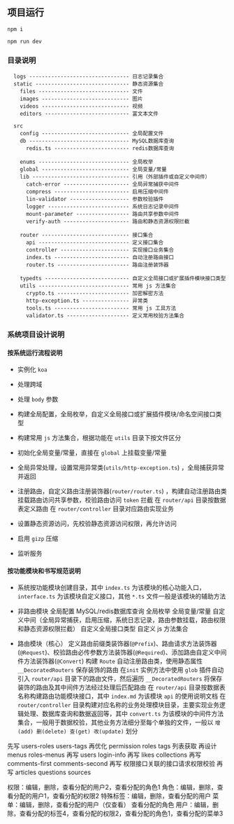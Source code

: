 ## 项目运行

`npm i`

`npm run dev`


### 目录说明

```
  logs -------------------------------- 日志记录集合
  static ------------------------------ 静态资源集合
    files ----------------------------- 文件
    images ---------------------------- 图片
    videos ---------------------------- 视频
    editors --------------------------- 富文本文件

  src
    config ---------------------------- 全局配置文件
    db -------------------------------- MySQL数据库查询
      redis.ts ------------------------ redis数据库查询

    enums ----------------------------- 全局枚举
    global ---------------------------- 全局变量/常量
    lib ------------------------------- 引用（外部插件或自定义中间件）
      catch-error --------------------- 全局异常捕获中间件
      compress ------------------------ 启用压缩中间件
      lin-validator ------------------- 参数校验插件
      logger -------------------------- 系统日志记录中间件
      mount-parameter ----------------- 路由共享参数中间件
      verify-auth --------------------- 路由和静态资源权限拦截

    router ---------------------------- 接口集合
      api ----------------------------- 定义接口集合
      controller ---------------------- 实现接口业务集合
      index.ts ------------------------ 自动注册路由接口
      router.ts ----------------------- 路由注册装饰器

    typedts --------------------------- 自定义全局接口或扩展插件模块接口类型
    utils ----------------------------- 常用 js 方法集合
      crypto.ts ----------------------- 加密解密方法
      http-exception.ts --------------- 异常类
      tools.ts ------------------------ 常用 js 工具方法
      validator.ts -------------------- 定义常用校验方法集合
```

### 系统项目设计说明

#### 按系统运行流程说明

  - 实例化 `koa`

  - 处理跨域

  - 处理 `body` 参数

  - 构建全局配置，全局枚举，自定义全局接口或扩展插件模块/命名空间接口类型

  - 构建常用 `js` 方法集合，根据功能在 `utils` 目录下按文件区分

  - 初始化全局变量/常量，直接在 `global` 上挂载变量/常量

  - 全局异常处理，设置常用异常类(`utils/http-exception.ts`) ，全局捕获异常并返回

  - 注册路由，自定义路由注册装饰器(`router/router.ts`) ，构建自动注册路由类
    挂载路由访问共享参数，校验路由访问 `token` 拦截
    在 `router/api` 目录按数据表定义路由
    在 `router/controller` 目录对应路由实现业务

  - 设置静态资源访问，先校验静态资源访问权限，再允许访问

  - 启用 `gizp` 压缩

  - 监听服务

#### 按功能模块和书写规范说明

  - 系统按功能模块创建目录，其中 `index.ts` 为该模块的核心功能入口，`interface.ts` 为该模块自定义接口，其他 `*.ts` 文件一般是该模块的辅助方法

  - 非路由模块
    全局配置
    MySQL/redis数据库查询
    全局枚举
    全局变量/常量
    自定义中间（全局异常捕获，启用压缩，系统日志记录，路由参数挂载，路由权限和静态资源权限拦截）
    自定义全局接口类型
    自定义 js 方法集合

  - 路由模块（核心）
    定义路由前缀类装饰器(`@Prefix`)、路由请求方法装饰器(`@Request`)、校验路由必传参数方法装饰器(`@Required`)、添加路由自定义中间件方法装饰器(`@Convert`)
    构建 `Route` 自动注册路由类，使用静态属性 `__DecoratedRouters` 保存装饰的路由
    在`init` 实例方法中使用 `glob` 插件自动引入 `router/api` 目录下的路由文件，然后遍历 `__DecoratedRouters` 将保存装饰的路由及其中间件方法经过处理后匹配路由
    在 `router/api` 目录按数据表名称构建路由功能模块接口，其中 `index.md` 为该模块 `api` 的使用说明文档
    在 `router/controller` 目录构建对应名称的业务处理模块目录，主要实现业务逻辑处理、数据库查询和数据返回等，其中 `convert.ts` 为该模块的中间件方法集合，一般用于数据校验，其他业务方法细分至每个单独的文件，一般以 `增(add) 删(delete) 查(get) 改(update)` 划分


先写 users-roles users-tags 
再优化 permission roles tags 列表获取
再设计 menus roles-menus
再写 users login-info
再写 likes collections
再写 comments-first comments-second
再写 权限接口关联的接口请求权限校验
再写 articles questions sources

权限：编辑，删除，查看分配的用户2，查看分配的角色1
角色：编辑，删除，查看分配的用户1，查看分配的权限2
特殊标签：编辑，删除，查看分配的用户
菜单：编辑，删除，查看分配的用户（仅查看） 查看分配的角色
用户：编辑，删除，查看分配的标签4，查看分配的权限2，查看分配的角色1，查看分配的菜单3












